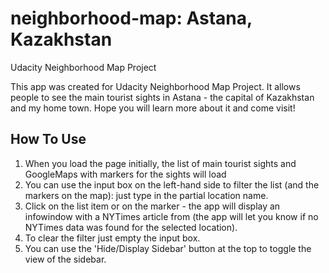 # neighborhood-map: Astana, Kazakhstan
Udacity Neighborhood Map Project

This app was created for Udacity Neighborhood Map Project. It allows people to see the main tourist sights in Astana - the capital of Kazakhstan and my home town. Hope you will learn more about it and come visit!

## How To Use
1. When you load the page initially, the list of main tourist sights and GoogleMaps with markers for the sights will load
2. You can use the input box on the left-hand side to filter the list (and the markers on the map): just type in the partial location name.
3. Click on the list item or on the marker - the app will display an infowindow with a NYTimes article from (the app will let you know if no NYTimes data was found for the selected location).
4. To clear the filter just empty the input box.
5. You can use the 'Hide/Display Sidebar' button at the top to toggle the view of the sidebar.
